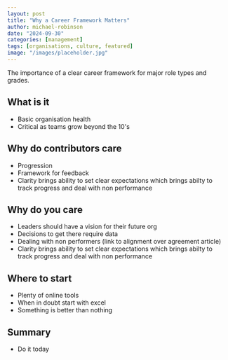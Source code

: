 ```yaml
---
layout: post
title: "Why a Career Framework Matters"
author: michael-robinson
date: "2024-09-30"
categories: [management]
tags: [organisations, culture, featured]
image: "/images/placeholder.jpg"
---
```


The importance of a clear career framework for major role types and grades.

## What is it

- Basic organisation health
- Critical as teams grow beyond the 10's

## Why do contributors care

- Progression
- Framework for feedback
- Clarity brings ability to set clear expectations which brings abilty to track progress and deal with non performance

## Why do you care

- Leaders should have a vision for their future org
- Decisions to get there require data
- Dealing with non performers (link to alignment over agreement article)
- Clarity brings ability to set clear expectations which brings abilty to track progress and deal with non performance

## Where to start

- Plenty of online tools
- When in doubt start with excel
- Something is better than nothing

## Summary

- Do it today